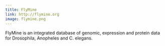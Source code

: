 ```yaml
---
title: FlyMine
link: http://flymine.org
image: flymine.png
---
```

FlyMine is an integrated database of genomic, expression and protein data for Drosophila, Anopheles and C. elegans.
